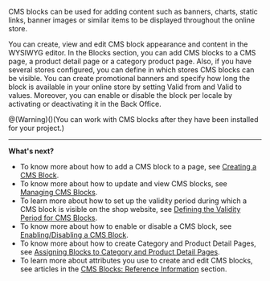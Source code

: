 CMS blocks can be used for adding content such as banners, charts, static links, banner images or similar items to be displayed throughout the online store.

You can create, view and edit CMS block appearance and content in the WYSIWYG editor. In the Blocks section, you can add CMS blocks to a CMS page, a product detail page or a category product page. Also, if you have several stores configured, you can define in which stores CMS blocks can be visible. You can create promotional banners and specify how long the block is available in your online store by setting Valid from and Valid to values. Moreover, you can enable or disable the block per locale by activating or deactivating it in the Back Office.

@(Warning)()(You can work with CMS blocks after they have been installed for your project.)

***
**What's next?**

* To know more about how to add a CMS block to a page, see [Creating a CMS Block](https://documentation.spryker.com/v1/docs/creating-cms-block).
* To know more about how to update and view CMS blocks, see [Managing CMS Blocks](https://documentation.spryker.com/v1/docs/managing-cms-blocks).
* To learn more about how to set up the validity period during which a CMS block is visible on the shop website, see [Defining the Validity Period for CMS Blocks](https://documentation.spryker.com/v1/docs/defining-validity-period-for-cms-blocks).
* To know more about how to enable or disable a CMS block, see [Enabling/Disabling a CMS Block](https://documentation.spryker.com/v1/docs/managing-cms-blocks#activating-or-deactivating-a-cms-block).
* To know more about how to create Category and Product Detail Pages, see [Assigning Blocks to Category and Product Detail Pages](https://documentation.spryker.com/v1/docs/assigning-blocks-to-category-or-product-pages).
* To learn more about attributes you use to create and edit CMS blocks, see articles in the [CMS Blocks: Reference Information](https://documentation.spryker.com/v1/docs/cms-block-reference-information) section.
